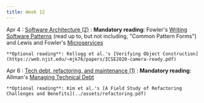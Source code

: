 ```yaml
---
title: Week 12
---
```


Apr 4
: [Software Architecture (2)](../assets/lecture-20-design-patterns.pdf)
  : **Mandatory reading**: Fowler's [Writing Software Patterns](https://www.martinfowler.com/articles/writingPatterns.html) (read up to, but not including, "Common Pattern Forms") and Lewis and Fowler's [Microservices]( https://www.martinfowler.com/articles/microservices.html)

    **Optional reading**: Kellogg et al.'s [Verifying Object Construction](https://web.njit.edu/~mjk76/papers/ICSE2020-camera-ready.pdf)

Apr 6
: [Tech debt, refactoring, and maintenance (1)](../assets/lecture-21-tech-debt.pdf)
  : **Mandatory reading**: Allman's [Managing Technical Debt](../assets/techdebt.pdf)

    **Optional reading**: Kim et al.'s [A Field Study of Refactoring Challenges and Benefits](../assets/refactoring.pdf)

